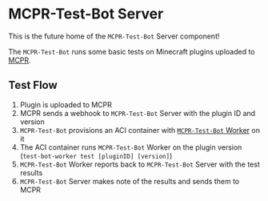 # MCPR-Test-Bot Server
This is the future home of the `MCPR-Test-Bot` Server component!

The `MCPR-Test-Bot` runs some basic tests on Minecraft plugins uploaded to [MCPR](https://mcpr.io).


## Test Flow
1. Plugin is uploaded to MCPR
2. MCPR sends a webhook to `MCPR-Test-Bot` Server with the plugin ID and version
3. `MCPR-Test-Bot` provisions an ACI container with [`MCPR-Test-Bot` Worker](https://github.com/mcpr/test-bot-worker) on it
4. The ACI container runs `MCPR-Test-Bot` Worker on the plugin version (`test-bot-worker test [pluginID] [version]`)
5. `MCPR-Test-Bot` Worker reports back to `MCPR-Test-Bot` Server with the test results
6. `MCPR-Test-Bot` Server makes note of the results and sends them to MCPR
